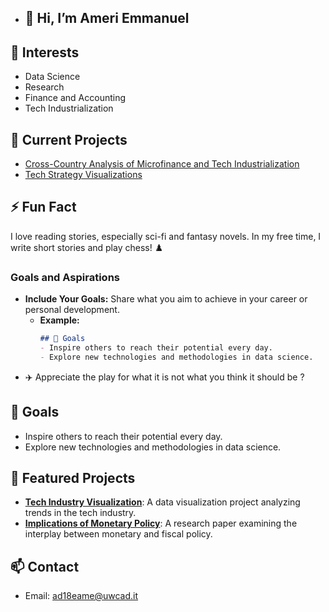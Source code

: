 - ## 👋 Hi, I’m Ameri Emmanuel
## 👀 Interests
-  Data Science
- Research
- Finance and Accounting
- Tech Industrialization
## 🌱 Current Projects
- [Cross-Country Analysis of Microfinance and Tech Industrialization](link-to-repo)
- [Tech Strategy Visualizations]([link-to-repo](https://emmanuelameri.shinyapps.io/Tech/))
## ⚡ Fun Fact
I love reading stories, especially sci-fi and fantasy novels. In my free time, I write short stories and play chess! ♟️
### **Goals and Aspirations**
- **Include Your Goals:** Share what you aim to achieve in your career or personal development.
  - **Example:**
    ```markdown
    ## 🎯 Goals
    - Inspire others to reach their potential every day.
    - Explore new technologies and methodologies in data science.
    ```
- ✈️ Appreciate the play for what it is not what you think it should be ?
## 🎯 Goals
- Inspire others to reach their potential every day.
- Explore new technologies and methodologies in data science.
## 🔧 Featured Projects
- **[Tech Industry Visualization](link-to-repo)**: A data visualization project analyzing trends in the tech industry.
- **[Implications of Monetary Policy](link-to-repo)**: A research paper examining the interplay between monetary and fiscal policy.
## 📫 Contact
- Email: ad18eame@uwcad.it 

<!---
Emmanuelameri/Emmanuelameri is a ✨ special ✨ repository because its `README.md` (this file) appears on your GitHub profile.
You can click the Preview link to take a look at your changes.
--->
